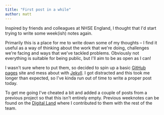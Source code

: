 ```yaml
---
title: "First post in a while"
author: matt
---
```

Inspired by friends and colleagues at NHSE England, I thought that I'd start trying to write some week(ish) notes again.

Primarily this is a place for me to write down some of my thoughts – I find it useful as a way of thinking about the work that we're doing, challenges we're facing and ways that we've tackled problems. Obviously not everything is suitable for being public, but I'll aim to be as open as I can!

I wasn't sure where to put them, so decided to spin up a basic [GitHub pages](https://pages.github.com/) site and mess about with [Jekyll](https://jekyllrb.com/). I got distracted and this took me longer than expected, so I've kinda run out of time to write a proper post today. 

To get me going I've cheated a bit and added a couple of posts from a previous project so that this isn't entirely empty. Previous weeknotes can be found on the [Digital Land](https://digital-land.github.io/weeknote/) where I contributed to them with the rest of the team.